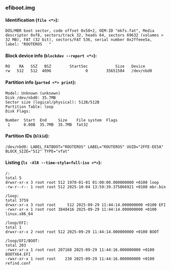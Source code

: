 ### efiboot.img
#### Identification (`file <*>`):
```
DOS/MBR boot sector, code offset 0x58+2, OEM-ID "mkfs.fat", Media descriptor 0xf8, sectors/track 32, heads 64, sectors 69632 (volumes > 32 MB), FAT (32 bit), sectors/FAT 536, serial number 0x2ffeee5a, label: "ROUTEROS   "
```
#### Block device info (`blockdev --report <*>`):
```
RO    RA   SSZ   BSZ        StartSec            Size   Device
rw   512   512  4096               0        35651584   /dev/nbd0
```
#### Partition info (`parted <*> print`):
```
Model: Unknown (unknown)
Disk /dev/nbd0: 35.7MB
Sector size (logical/physical): 512B/512B
Partition Table: loop
Disk Flags: 

Number  Start  End     Size    File system  Flags
 1      0.00B  35.7MB  35.7MB  fat32
```
#### Partition IDs (`blkid`):
```
/dev/nbd0: LABEL_FATBOOT="ROUTEROS" LABEL="ROUTEROS" UUID="2FFE-EE5A" BLOCK_SIZE="512" TYPE="vfat"
```
#### Listing (`ls -AlR --time-style=full-iso <*>`):
```
/:
total 5
drwxr-xr-x 3 root root 512 1970-01-01 01:00:00.000000000 +0100 loop
-rw-r--r-- 1 root root 512 2025-10-04 13:59:39.375866921 +0100 mbr.bin

/loop:
total 3759
drwxr-xr-x 3 root root     512 2025-09-29 11:44:14.000000000 +0100 EFI
-rwxr-xr-x 1 root root 3848416 2025-09-29 11:44:14.000000000 +0100 linux.x86_64

/loop/EFI:
total 1
drwxr-xr-x 2 root root 512 2025-09-29 11:44:14.000000000 +0100 BOOT

/loop/EFI/BOOT:
total 203
-rwxr-xr-x 1 root root 207168 2025-09-29 11:44:16.000000000 +0100 BOOTX64.EFI
-rwxr-xr-x 1 root root    230 2025-09-29 11:44:16.000000000 +0100 refind.conf
```

